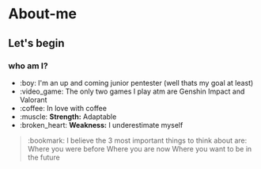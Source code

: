 # About-me

<h2> Let's begin </2>
  
<h3> who am I? </h3>
<ul> 
  <li> :boy: I'm an up and coming junior pentester (well thats my goal at least) </li>
  <li> :video_game: The only two games I play atm are Genshin Impact and Valorant </li>
  <li> :coffee: In love with coffee </li>
  <li> :muscle: <b>Strength:</b> Adaptable
  <li> :broken_heart: <b> Weakness:</b> I underestimate myself
  </ul>
  
  <blockquote>
  :bookmark: I believe the 3 most important things to think about are:
  Where you were before 
  Where you are now 
  Where you want to be in the future
  </blockquote>
  

